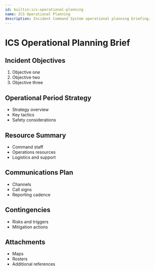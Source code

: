 ```yaml
---
id: builtin:ics-operational-planning
name: ICS Operational Planning
description: Incident Command System operational planning briefing.
---
```

# ICS Operational Planning Brief

## Incident Objectives
1. Objective one
2. Objective two
3. Objective three

## Operational Period Strategy
- Strategy overview
- Key tactics
- Safety considerations

## Resource Summary
- Command staff
- Operations resources
- Logistics and support

## Communications Plan
- Channels
- Call signs
- Reporting cadence

## Contingencies
- Risks and triggers
- Mitigation actions

## Attachments
- Maps
- Rosters
- Additional references
